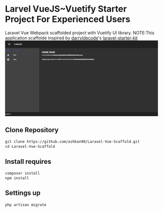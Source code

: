 # Larvel VueJS~Vuetify Starter Project For Experienced Users
Laravel Vue Webpack scaffolded project with Vuetify UI library. 
NOTE:This application scaffolde inspired by <a href="https://github.com/darryldecode">darryldecode</a>'s <a href="https://github.com/darryldecode/laravel-starter-kit">laravel-starter-kit</a>
![application](https://github.com/ashkan90/Laravel-Vue-Scaffold/blob/master/application.png?raw=true)

## Clone Repository
```
git clone https://github.com/ashkan90/Laravel-Vue-Scaffold.git 
cd Laravel-Vue-Scaffold
```

## Install requires
```
composer install
npm install
```

## Settings up 
```
php artisan migrate
```



